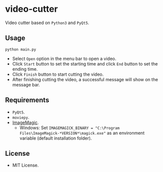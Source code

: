 # video-cutter

Video cutter based on `Python3` and `PyQt5`.

## Usage

```
python main.py
```

-   Select `Open` option in the menu bar to open a video.
-   Click `Start` button to set the starting time and click `End` button to set the ending time.
-   Click `Finish` button to start cutting the video.
-   After finishing cutting the video, a successful message will show on the message bar.

## Requirements

-   `PyQt5`.
-   `moviepy`.
-   [ImageMagic](https://imagemagick.org/script/download.php).
    -   Windows: Set `IMAGEMAGICK_BINARY = "C:\Program Files\ImageMagick-*VERSION*\magick.exe"` as an environment variable (default installation folder).

## License

-   MIT License.



